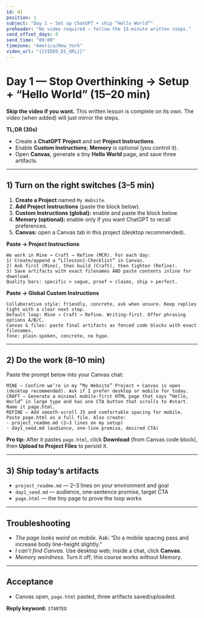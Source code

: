 ```yaml
---
id: d1
position: 1
subject: "Day 1 — Set up ChatGPT + ship “Hello World”"
preheader: "No video required — follow the 15‑minute written steps."
send_offset_days: 0
send_time: "09:00"
timezone: "America/New_York"
video_url: "{{VIDEO_D1_URL}}"
---
```


# Day 1 — Stop Overthinking → Setup + “Hello World” (15–20 min)

**Skip the video if you want.** This written lesson is complete on its own. The video (when added) will just mirror the steps.

**TL;DR (30s)**
- Create a **ChatGPT Project** and set **Project Instructions**.
- Enable **Custom Instructions**; **Memory** is optional (you control it).
- Open **Canvas**, generate a tiny **Hello World** page, and save three artifacts.

---

## 1) Turn on the right switches (3–5 min)

1. **Create a Project** named `My Website`.  
2. **Add Project Instructions** (paste the block below).  
3. **Custom Instructions (global):** enable and paste the block below.  
4. **Memory (optional):** enable only if you want ChatGPT to recall preferences.  
5. **Canvas:** open a Canvas tab in this project (desktop recommended).

**Paste → Project Instructions**
```
We work in Mine → Craft → Refine (MCR). For each day:
1) Create/append a “L[lesson]-Checklist” in Canvas.
2) Ask first (Mine), then build (Craft), then tighten (Refine).
3) Save artifacts with exact filenames AND paste contents inline for download.
Quality bars: specific > vague, proof > claims, ship > perfect.
```

**Paste → Global Custom Instructions**
```
Collaborative style: friendly, concrete, ask when unsure. Keep replies tight with a clear next step.
Default loop: Mine → Craft → Refine. Writing-first. Offer phrasing options A/B/C.
Canvas & files: paste final artifacts as fenced code blocks with exact filenames.
Tone: plain-spoken, concrete, no hype.
```

---

## 2) Do the work (8–10 min)

Paste the prompt below into your Canvas chat:

```
MINE — Confirm we’re in my “My Website” Project + Canvas is open (desktop recommended). Ask if I prefer desktop or mobile for today.
CRAFT — Generate a minimal mobile-first HTML page that says “Hello, World” in large type and has one CTA button that scrolls to #start. Name it page.html.
REFINE — Add smooth-scroll JS and comfortable spacing for mobile. Paste page.html as a full file. Also create:
- project_readme.md (2–3 lines on my setup)
- day1_seed.md (audience, one-line promise, desired CTA)
```

**Pro tip:** After it pastes `page.html`, click **Download** (from Canvas code block), then **Upload to Project Files** to persist it.

---

## 3) Ship today’s artifacts

- `project_readme.md` — 2–3 lines on your environment and goal  
- `day1_seed.md` — audience, one‑sentence promise, target CTA  
- `page.html` — the tiny page to prove the loop works

---

## Troubleshooting

- *The page looks weird on mobile.* Ask: “Do a mobile spacing pass and increase body line-height slightly.”  
- *I can’t find Canvas.* Use desktop web; inside a chat, click **Canvas**.  
- *Memory weirdness.* Turn it off; this course works without Memory.

---

## Acceptance

- Canvas open, `page.html` pasted, three artifacts saved/uploaded.

**Reply keyword:** `STARTED`
